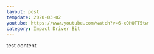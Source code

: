 ```yaml
---
layout: post
tempdate: 2020-03-02
youtube: https://www.youtube.com/watch?v=6-xOHQTT5tw
category: Impact Driver Bit
---
```

test content